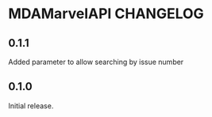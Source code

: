 # MDAMarvelAPI CHANGELOG

## 0.1.1

Added parameter to allow searching by issue number

## 0.1.0

Initial release.
